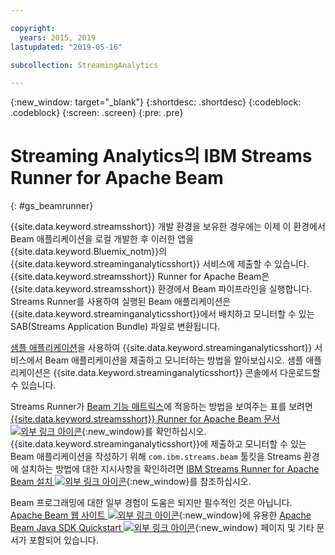 ```yaml
---

copyright:
  years: 2015, 2019
lastupdated: "2019-05-16"

subcollection: StreamingAnalytics

---
```


<!-- Attribute definitions -->
{:new_window: target="_blank"}
{:shortdesc: .shortdesc}
{:codeblock: .codeblock}
{:screen: .screen}
{:pre: .pre}

# Streaming Analytics의 IBM Streams Runner for Apache Beam
{: #gs_beamrunner}

{{site.data.keyword.streamsshort}} 개발 환경을 보유한 경우에는 이제 이 환경에서 Beam 애플리케이션을 로컬 개발한 후 이러한 앱을 {{site.data.keyword.Bluemix_notm}}의 {{site.data.keyword.streaminganalyticsshort}} 서비스에 제출할 수 있습니다. {{site.data.keyword.streamsshort}} Runner for Apache Beam은 {{site.data.keyword.streamsshort}} 환경에서 Beam 파이프라인을 실행합니다. Streams Runner를 사용하여 실행된 Beam 애플리케이션은 {{site.data.keyword.streaminganalyticsshort}}에서 배치하고 모니터할 수 있는 SAB(Streams Application Bundle) 파일로 변환됩니다.


[샘플 애플리케이션](/docs/services/StreamingAnalytics?topic=StreamingAnalytics-starterapps)을 사용하여 {{site.data.keyword.streaminganalyticsshort}} 서비스에서 Beam 애플리케이션을 제출하고 모니터하는 방법을 알아보십시오. 샘플 애플리케이션은 {{site.data.keyword.streaminganalyticsshort}} 콘솔에서 다운로드할 수 있습니다.

Streams Runner가 [Beam 기능 매트릭스](https://beam.apache.org/documentation/runners/capability-matrix/)에 적응하는 방법을 보여주는 표를 보려면 [{{site.data.keyword.streamsshort}} Runner for Apache Beam 문서 ![외부 링크 아이콘](../../icons/launch-glyph.svg "외부 링크 아이콘")](https://ibmstreams.github.io/streamsx.documentation/docs/beamrunner/beamrunner-1-intro/){:new_window}를 확인하십시오. {{site.data.keyword.streaminganalyticsshort}}에 제출하고 모니터할 수 있는 Beam 애플리케이션을 작성하기 위해 `com.ibm.streams.beam` 툴킷을 Streams 환경에 설치하는 방법에 대한 지시사항을 확인하려면 [IBM Streams Runner for Apache Beam 설치 ![외부 링크 아이콘](../../icons/launch-glyph.svg "외부 링크 아이콘")](http://bit.ly/2zFDpPr){:new_window}를 참조하십시오.

Beam 프로그래밍에 대한 일부 경험이 도움은 되지만 필수적인 것은 아닙니다. [Apache Beam 웹 사이트 ![외부 링크 아이콘](../../icons/launch-glyph.svg "외부 링크 아이콘")](https://beam.apache.org/documentation/){:new_window}에 유용한 [Apache Beam Java SDK Quickstart ![외부 링크 아이콘](../../icons/launch-glyph.svg "외부 링크 아이콘")](https://beam.apache.org/get-started/quickstart-java/){:new_window} 페이지 및 기타 문서가 포함되어 있습니다.
